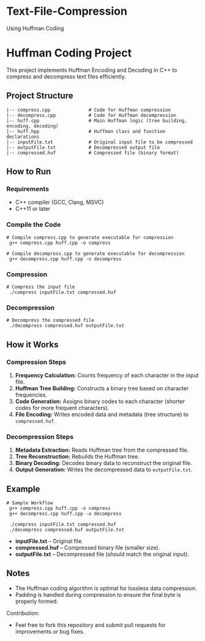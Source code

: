 # Text-File-Compression
Using Huffman Coding

# Huffman Coding Project

This project implements Huffman Encoding and Decoding in C++ to compress and decompress text files efficiently.

## Project Structure
```
|-- compress.cpp              # Code for Huffman compression
|-- decompress.cpp            # Code for Huffman decompression
|-- huff.cpp                  # Main Huffman logic (tree building, encoding, decoding)
|-- huff.hpp                  # Huffman class and function declarations
|-- inputFile.txt             # Original input file to be compressed
|-- outputFile.txt            # Decompressed output file
|-- compressed.huf            # Compressed file (binary format)
```

## How to Run

### Requirements
- C++ compiler (GCC, Clang, MSVC)
- C++11 or later

### Compile the Code
```
# Compile compress.cpp to generate executable for compression
 g++ compress.cpp huff.cpp -o compress

# Compile decompress.cpp to generate executable for decompression
 g++ decompress.cpp huff.cpp -o decompress
```

### Compression
```
# Compress the input file
 ./compress inputFile.txt compressed.huf
```

### Decompression
```
# Decompress the compressed file
 ./decompress compressed.huf outputFile.txt
```

## How it Works

### Compression Steps
1. **Frequency Calculation:** Counts frequency of each character in the input file.
2. **Huffman Tree Building:** Constructs a binary tree based on character frequencies.
3. **Code Generation:** Assigns binary codes to each character (shorter codes for more frequent characters).
4. **File Encoding:** Writes encoded data and metadata (tree structure) to `compressed.huf`.

### Decompression Steps
1. **Metadata Extraction:** Reads Huffman tree from the compressed file.
2. **Tree Reconstruction:** Rebuilds the Huffman tree.
3. **Binary Decoding:** Decodes binary data to reconstruct the original file.
4. **Output Generation:** Writes the decompressed data to `outputFile.txt`.

## Example
```
# Sample Workflow
 g++ compress.cpp huff.cpp -o compress
 g++ decompress.cpp huff.cpp -o decompress

 ./compress inputFile.txt compressed.huf
 ./decompress compressed.huf outputFile.txt
```

- **inputFile.txt** – Original file.
- **compressed.huf** – Compressed binary file (smaller size).
- **outputFile.txt** – Decompressed file (should match the original input).

## Notes
- The Huffman coding algorithm is optimal for lossless data compression.
- Padding is handled during compression to ensure the final byte is properly formed.

Contribution:
- Feel free to fork this repository and submit pull requests for improvements or bug fixes.
